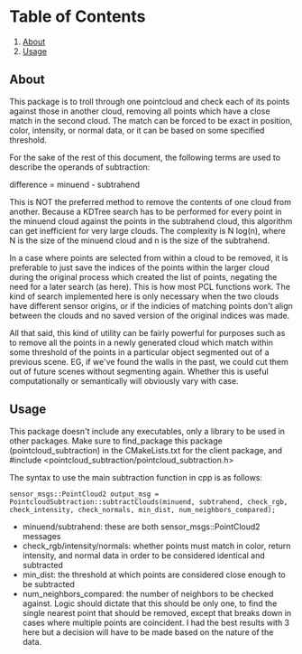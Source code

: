 # Table of Contents
1. [About](#about)
2. [Usage](#usage)

## About
This package is to troll through one pointcloud and check each of its points against those in another cloud, removing all points which have a close match in the second cloud. The match can be forced to be exact in position, color, intensity, or normal data, or it can be based on some specified threshold.

For the sake of the rest of this document, the following terms are used to describe the operands of subtraction:

difference = minuend - subtrahend

This is NOT the preferred method to remove the contents of one cloud from another. Because a KDTree search has to be performed for every point in the minuend cloud against the points in the subtrahend cloud, this algorithm can get inefficient for very large clouds. The complexity is N log(n), where N is the size of the minuend cloud and n is the size of the subtrahend. 

In a case where points are selected from within a cloud to be removed, it is preferable to just save the indices of the points within the larger cloud during the original process which created the list of points, negating the need for a later search (as here). This is how most PCL functions work. The kind of search implemented here is only necessary when the two clouds have different sensor origins, or if the indicies of matching points don't align between the clouds and no saved version of the original indices was made. 

All that said, this kind of utility can be fairly powerful for purposes such as to remove all the points in a newly generated cloud which match within some threshold of the points in a particular object segmented out of a previous scene. EG, if we've found the walls in the past, we could cut them out of future scenes without segmenting again. Whether this is useful computationally or semantically will obviously vary with case. 

## Usage
This package doesn't include any executables, only a library to be used in other packages. Make sure to find_package this package (pointcloud_subtraction) in the CMakeLists.txt for the client package, and #include <pointcloud_subtraction/pointcloud_subtraction.h>

The syntax to use the main subtraction function in cpp is as follows:

```
sensor_msgs::PointCloud2 output_msg = PointcloudSubtraction::subtractClouds(minuend, subtrahend, check_rgb, check_intensity, check_normals, min_dist, num_neighbors_compared);
```

- minuend/subtrahend: these are both sensor_msgs::PointCloud2 messages
- check_rgb/intensity/normals: whether points must match in color, return intensity, and normal data in order to be considered identical and subtracted
- min_dist: the threshold at which points are considered close enough to be subtracted
- num_neighbors_compared: the number of neighbors to be checked against. Logic should dictate that this should be only one, to find the single nearest point that should be removed, except that breaks down in cases where multiple points are coincident. I had the best results with 3 here but a decision will have to be made based on the nature of the data. 

